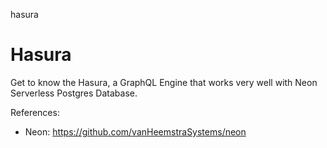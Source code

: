 hasura
# Hasura

Get to know the Hasura, a GraphQL Engine that works very well with Neon Serverless Postgres Database.

References:

- Neon: https://github.com/vanHeemstraSystems/neon
